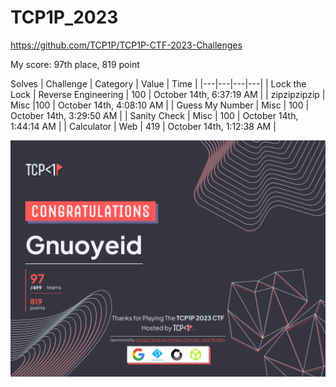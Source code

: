 # TCP1P_2023
https://github.com/TCP1P/TCP1P-CTF-2023-Challenges

My score: 97th place, 819 point


Solves
| Challenge | Category | Value | Time |
|---|---|---|---|
| Lock the Lock | Reverse Engineering | 100 | October 14th, 6:37:19 AM |
| zipzipzipzip | Misc |100 | October 14th, 4:08:10 AM |
| Guess My Number | Misc | 100 | October 14th, 3:29:50 AM |
| Sanity Check | Misc | 100 | October 14th, 1:44:14 AM |
| Calculator | Web | 419 | October 14th, 1:12:38 AM |

![cert](./cert/cert.png)
